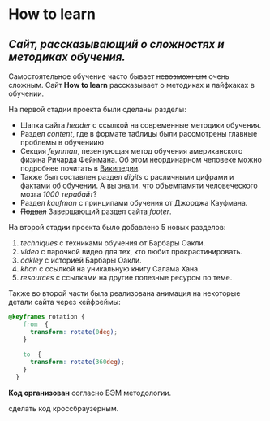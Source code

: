 # **How to learn**

## *Сайт, рассказывающий о сложностях и методиках обучения.*

Самостоятельное обучение часто бывает ~~невозможным~~ очень сложным. Сайт **How to learn** рассказывает о методиках и лайфхаках в обучении.

На первой стадии проекта были сделаны разделы:
  * Шапка сайта *header* с ссылкой на современные методики обучения.
  * Раздел *content*, где в формате таблицы были рассмотрены главные проблемы в обучениию
  * Секция *feynman*, пезентующая метод обучения американского физина Ричарда Фейнмана. Об этом неординарном человеке можно подробнее почитать в [Википедии](https://ru.wikipedia.org/wiki/%D0%A4%D0%B5%D0%B9%D0%BD%D0%BC%D0%B0%D0%BD,_%D0%A0%D0%B8%D1%87%D0%B0%D1%80%D0%B4 "Ссылка на статью в Википедии").
  * Также был составлен раздел *digits* с расличными цифрами и фактами об обучении. А вы знали. что объемпамяти человеческого мозга _1000 терабайт_?
  * Раздел *kaufman* с принципами обучения от Джорджа Кауфмана.
  * ~~Подвал~~ Завершающий раздел сайта *footer*.

На второй стадии проекта было добавлено 5 новых разделов:
  1. *techniques* с техниками обучения от Барбары Оакли.
  2. *video* с  парочкой видео для тех, кто любит прокрастинировать.
  3. *oakley* с историей Барбары Оакли.
  4. *khan* с ссылкой на уникальную книгу Салама Хана.
  5. *resources* с ссылками на другие полезные ресурсы по теме.

Также во второй части была реализована анимация на некоторые детали сайта через кейфреймы:
```css
@keyframes rotation {
    from  {
      transform: rotate(0deg);
    }
     
    to  {
      transform: rotate(360deg);
    }
  }
```
**Код организован** согласно БЭМ методологии.

сделать код кроссбраузерным.
